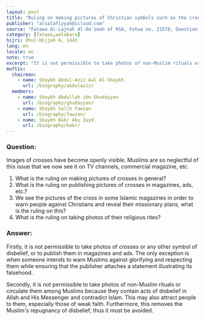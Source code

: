 ```yaml
---
layout: post
title: "Ruling on making pictures of Christian symbols such as the cross"
publisher: "alsalafiyyah@icloud.com"
source: "Fatawa Al-Lajnah Al-Da'imah of KSA, Fatwa no. 21570, Question 1"
category: [fatwas,walabara]
hijri: Dhul-Hijjah 6, 1441
lang: en
locale: en
note: true
excerpt: "It is not permissible to take photos of non-Muslim rituals or circulate them among Muslims because they contain acts of disbelief in Allah and His Messenger and contradict Islam. "
muftis:
  chairman: 
    - name: Shaykh Abdul-Aziz Aal Al-Shaykh
      url: /biography/abdulaziz/
  members: 
    - name: Shaykh Abdullah ibn Ghudayyan
      url: /biography/ghudayyan/
    - name: Shaykh Salih Fawzan
      url: /biography/fawzan/
    - name: Shaykh Bakr Abu Zayd
      url: /biography/bakr/
---
```


### Question: 
 
Images of crosses have become openly visible. Muslims are so neglectful of this issue that we now see it on TV channels, commercial magazine, etc.
1. What is the ruling on making pictures of crosses in general?
2. What is the ruling on publishing pictures of crosses in magazines, ads, etc.?
3. We see the pictures of the cross in some Islamic magazines in order to warn people against Christians and reveal their missionary plans, what is the ruling on this?
4. What is the ruling on taking photos of their religious rites?

### Answer:

Firstly, it is not permissible to take photos of crosses or any other symbol of disbelief, or to publish them in magazines and ads. The only exception is when someone intends to warn Muslims against glorifying and respecting them while ensuring that the publisher attaches a statement illustrating its falsehood.

Secondly, it is not permissible to take photos of non-Muslim rituals or circulate them among Muslims because they contain acts of disbelief in Allah and His Messenger and contradict Islam. This may also attract people to them, especially those of weak faith. Furthermore, this removes the Muslim's repugnancy of disbelief; thus it must be avoided.
